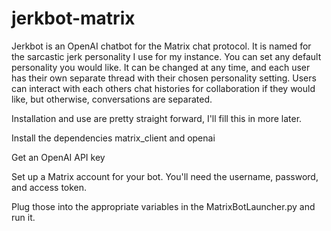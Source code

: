 # jerkbot-matrix

Jerkbot is an OpenAI chatbot for the Matrix chat protocol.  It is named for the sarcastic jerk personality I use for my instance.  You can set any default personality you would like.  It can be changed at any time, and each user has their own separate thread with their chosen personality setting.  Users can interact with each others chat histories for collaboration if they would like, but otherwise, conversations are separated.

Installation and use are pretty straight forward, I'll fill this in more later.

Install the dependencies matrix_client and openai

Get an OpenAI API key

Set up a Matrix account for your bot.  You'll need the username, password, and access token.

Plug those into the appropriate variables in the MatrixBotLauncher.py and run it.

